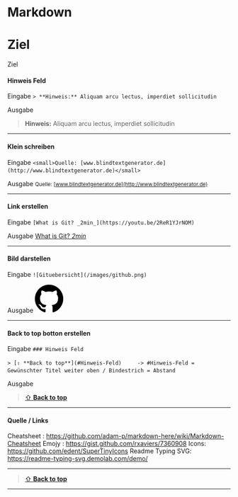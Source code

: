 Markdown 
====

# Ziel

Ziel

#### Hinweis Feld

Eingabe 
`> **Hinweis:** Aliquam arcu lectus, imperdiet sollicitudin`

Ausgabe

> **Hinweis:** Aliquam arcu lectus, imperdiet sollicitudin

***
#### Klein schreiben

Eingabe
`<small>Quelle: [www.blindtextgenerator.de](http://www.blindtextgenerator.de)</small>`

Ausgabe
<small>Quelle: [www.blindtextgenerator.de](http://www.blindtextgenerator.de)</small>

***
#### Link erstellen

Eingabe
`[What is Git? _2min_](https://youtu.be/2ReR1YJrNOM)`

Ausgabe
[What is Git? _2min_](https://youtu.be/2ReR1YJrNOM) 

***
#### Bild darstellen

Eingabe
`![Gituebersicht](/images/github.png)`

Ausgabe 
![Gituebersicht](/images/github.png)

***
 #### Back to top botton erstellen

Eingabe
`### Hinweis Feld`

`> [⇧ **Back to top**](#Hinweis-Feld)     -> #Hinweis-Feld = Gewünschter Titel weiter oben / Bindestrich = Abstand`

Ausgabe
> [⇧ **Back to top**](#Hinweis-Feld)

***
#### Quelle / Links

Cheatsheet : https://github.com/adam-p/markdown-here/wiki/Markdown-Cheatsheet
Emojy : https://gist.github.com/rxaviers/7360908
Icons: https://github.com/edent/SuperTinyIcons
Readme Typing SVG: https://readme-typing-svg.demolab.com/demo/

---

> [⇧ **Back to top**](#Ziel)

---
